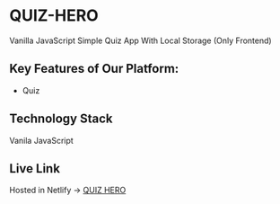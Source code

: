 # QUIZ-HERO

Vanilla JavaScript Simple Quiz App With Local Storage (Only Frontend) 

## Key Features of Our Platform:

-  Quiz 

## Technology Stack

Vanila JavaScript
## Live Link

Hosted in Netlify -> [QUIZ HERO](https://subtle-gumption-a31c7f.netlify.app)

